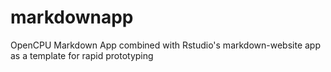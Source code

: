 # markdownapp
OpenCPU Markdown App combined with Rstudio's markdown-website app as a template for rapid prototyping
